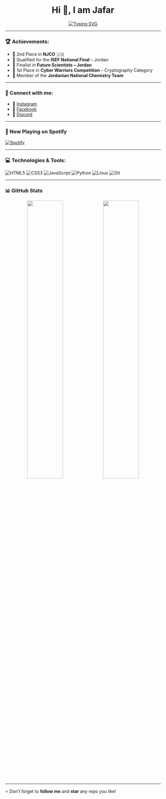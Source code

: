 <h1 align="center">Hi 👋, I am Jafar</h1>

<p align="center">
  <a href="https://git.io/typing-svg">
    <img src="https://readme-typing-svg.herokuapp.com?font=Fira+Code&size=24&duration=3000&pause=1000&color=000000&background=FFFFFF00&center=true&vCenter=true&width=435&height=80&lines=%3Ch1%3EHi+Coders%3C%2Fh1%3E;+%3Ch2%3EI+am+Jafar+Aburadi%3C%2Fh2%3E" alt="Typing SVG" />
  </a>
</p>

---

### 🏆 Achievements:

- 🥈 2nd Place in **NJCO** 🇯🇴  
- 🧠 Qualified for the **ISEF National Final** – Jordan  
- 🚀 Finalist in **Future Scientists – Jordan**  
- 🥇 1st Place in **Cyber Warriors Competition** – Cryptography Category  
- 🧪 Member of the **Jordanian National Chemistry Team**  

---

### 📱 Connect with me:

- 📸 [Instagram](https://www.instagram.com/aburadi13?igsh=MTE0djdlaXF1bnB2cA%3D%3D)  
- 📘 [Facebook](https://www.facebook.com/share/1KLBKv6bcx/)  
- 💬 [Discord](https://discord.com/users/1294768191804801034)

---

### 🎵 Now Playing on Spotify

[![Spotify](https://spotify-readme.sp-xd.vercel.app/api/spotify)](https://open.spotify.com/user/31pwqmdqakrwnghwsb2roqv5ancq)

---

### 💻 Technologies & Tools:

![HTML5](https://img.shields.io/badge/-HTML5-E34F26?style=flat-square&logo=html5&logoColor=white)
![CSS3](https://img.shields.io/badge/-CSS3-1572B6?style=flat-square&logo=css3)
![JavaScript](https://img.shields.io/badge/-JavaScript-black?style=flat-square&logo=javascript)
![Python](https://img.shields.io/badge/-Python-3776AB?style=flat-square&logo=python&logoColor=white)
![Linux](https://img.shields.io/badge/-Linux-FCC624?style=flat-square&logo=linux&logoColor=black)
![Git](https://img.shields.io/badge/-Git-F05032?style=flat-square&logo=git&logoColor=white)

---

### 📊 GitHub Stats

<p align="center">
  <img width="48%" src="https://github-readme-stats.vercel.app/api?username=JafarAburadi&show_icons=true&theme=radical" />
  <img width="48%" src="https://github-readme-streak-stats.herokuapp.com/?user=JafarAburadi&theme=radical" />
</p>

---

⭐️ Don’t forget to **follow me** and **star** any repo you like!
